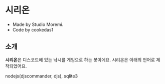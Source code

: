 # 시리온
- Made by Studio Moremi.
- Code by cookedas1

## 소개
**시리온**은 디스코드에 있는 낚시를 게임으로 하는 봇이에요.
시리온은 아래의 언어로 제작되었어요.

nodejs(djscommander, djs), sqlite3